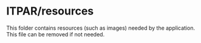 # ITPAR/resources

This folder contains resources (such as images) needed by the application. This file can
be removed if not needed.

